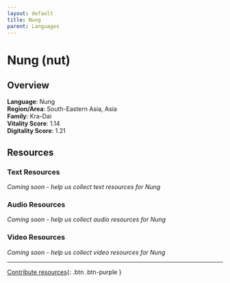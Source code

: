 ```yaml
---
layout: default
title: Nung
parent: Languages
---
```


# Nung (nut)

## Overview

**Language**: Nung  
**Region/Area**: South-Eastern Asia, Asia  
**Family**: Kra-Dai  
**Vitality Score**: 1.14  
**Digitality Score**: 1.21  

## Resources

### Text Resources
*Coming soon - help us collect text resources for Nung*

### Audio Resources
*Coming soon - help us collect audio resources for Nung*

### Video Resources
*Coming soon - help us collect video resources for Nung*

---

[Contribute resources](https://fairtrain.github.io/){: .btn .btn-purple }
